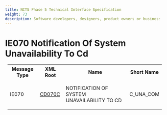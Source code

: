 ```yaml
---
title: NCTS Phase 5 Technical Interface Specification
weight: 73
description: Software developers, designers, product owners or business analysts. Integrate your software with the ERMIS service
---
```

# IE070 Notification Of System Unavailability To Cd
<table cellspacing="0" style="border-collapse:collapse;margin-left:6pt">
 <tr>
  <th>
   Message Type
  </th>
  <th>
   XML Root
  </th>
  <th>
   Name
  </th>
  <th>
   Short Name
  </th>
 </tr>
 <tr style="height:24pt">
  <td style="">
   <p class="s3" style="">
    IE070
   </p>
  </td>
  <td style="">
   <a href="https://github.com/hmrc/transit-movements-validator/blob/main/conf/xsd/cd070c.xsd">
    CD070C
   </a>
  </td>
  <td style="">
   <p class="s3" style="">
    NOTIFICATION OF SYSTEM UNAVAILABILITY TO CD
   </p>
  </td>
  <td style="">
   C_UNA_COM
  </td>
 </tr>
</table>